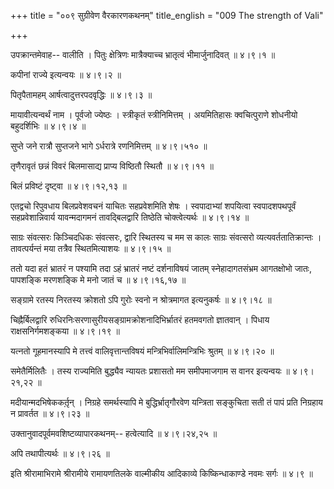 +++
title = "००९ सुग्रीवेण वैरकारणकथनम्"
title_english = "009 The strength of Vali"

+++


उपक्रान्तमेवाह-- वालीति । पितुः क्षेत्रिणः मात्रैक्याच्च भ्रातृत्वं
भीमार्जुनादिवत्  ॥  ४।९।१  ॥   

  

कपीनां राज्ये इत्यन्वयः  ॥  ४।९।२  ॥   

  

पितृपैतामहम् आर्षत्वादुत्तरपदवृद्धिः  ॥  ४।९।३  ॥   

  

मायावीत्यन्वर्थं नाम । पूर्वजो ज्येष्ठः । स्त्रीकृतं स्त्रीनिमित्तम् ।
अयमितिहासः क्वचित्पुराणे शोधनीयो बहुदर्शिभिः  ॥  ४।९।४  ॥   

  

सुप्ते जने रात्रौ सुप्तजने भागे ऽर्धरात्रे रणनिमित्तम्  ॥  ४।९।५१०  ॥   

  

तृणैरावृतं छन्नं विवरं बिलमासाद्य प्राप्य विष्ठितौ स्थितौ  ॥  ४।९।११  ॥   

  

बिलं प्रविष्टं दृष्ट्वा  ॥  ४।९।१२,१३  ॥   

  

एतद्वचो रिपुवधाय बिलप्रवेशवचनं याचितः सहप्रवेशमिति शेषः । स्वपादाभ्यां
शपयित्वा स्वपादशपथपूर्वं सहप्रवेशान्निवार्य यावन्मदागमनं तावद्बिलद्वारि
तिष्ठेति चोक्त्वेत्यर्थः  ॥  ४।९।१४  ॥   

  

साग्रः संवत्सरः किञ्चिदधिकः संवत्सरः, द्वारि स्थितस्य च मम स कालः साग्रः
संवत्सरो व्यत्यवर्ततातिक्रान्तः । तावत्पर्यन्तं मया तत्रैव
स्थितमित्याशयः  ॥  ४।९।१५ ॥   

  

ततो यदा हतं भ्रातरं न पश्यामि तदा ऽहं भ्रातरं नष्टं दर्शनाविषयं जातम्
स्नेहादागतसंभ्रम आगतक्षोभो जातः, पापशङ्कि मरणशङ्कि मे मनो जातं च  ॥ 
४।९।१६,१७  ॥   

  

सङ्ग्रामे रतस्य निरतस्य क्रोशतो ऽपि गुरोः स्वनो न श्रोत्रमागत
इत्यनुकर्षः  ॥  ४।९।१८  ॥   

  

चिह्नैर्बिलद्वारि रुधिरनिःसरणासुरीयसङ्ग्रामक्रोशनादिभिर्भ्रातरं हतमवगतो
ज्ञातवान् । पिधाय राक्षसनिर्गमशङ्कया  ॥  ४।९।१९  ॥   

  

यत्नतो गूहमानस्यापि मे तत्त्वं वालिवृत्तान्तविषयं
मन्त्रिभिर्वालिमन्त्रिभिः श्रुतम्  ॥  ४।९।२०  ॥   

  

समेतैर्मिलितैः । तस्य राज्यमिति बुद्ध्यैव न्यायतः प्रशासतो मम समीपमाजगाम
स वानर इत्यन्वयः  ॥  ४।९।२१,२२  ॥   

  

मदीयान्मदभिषेककर्तृ़न् । निग्रहे समर्थस्यापि मे बुद्धिर्भ्रातृगौरवेण
यन्त्रिता सङ्कुचिता सती तं पापं प्रति निग्रहाय न प्रावर्तत  ॥  ४।९।२३
 ॥   

  

उक्तानुवादपूर्वमवशिष्टव्यापारकथनम्-- हत्वेत्यादि  ॥  ४।९।२४,२५  ॥   

  

अपि तथापीत्यर्थः  ॥  ४।९।२६  ॥   

  

इति श्रीरामाभिरामे श्रीरामीये रामायणतिलके वाल्मीकीय आदिकाव्ये
किष्किन्धाकाण्डे नवमः सर्गः  ॥  ४।९  ॥   

  


